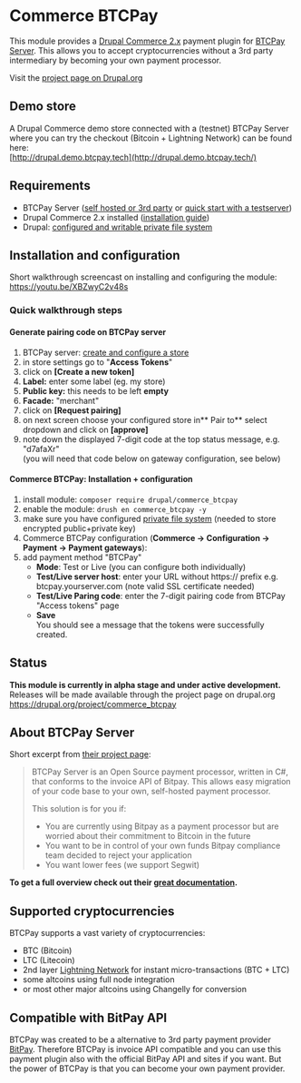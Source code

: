# Commerce BTCPay

This module provides a [Drupal Commerce 2.x](https://www.drupal.org/project/commerce) payment plugin for [BTCPay Server](https://docs.btcpayserver.org). This allows you to accept cryptocurrencies without a 3rd party intermediary by becoming your own payment processor.

Visit the [project page on Drupal.org](https://drupal.org/project/commerce_btcpay)

## Demo store
A Drupal Commerce demo store connected with a (testnet) BTCPay Server where you can try the checkout (Bitcoin + Lightning Network) can be found here:   
[http://drupal.demo.btcpay.tech](http://drupal.demo.btcpay.tech/)

## Requirements

* BTCPay Server ([self hosted or 3rd party](https://docs.btcpayserver.org/deployment/deployment) or [quick start with a testserver](https://docs.btcpayserver.org/btcpay-basics/tryitout))
* Drupal Commerce 2.x installed ([installation guide](https://docs.drupalcommerce.org/commerce2/developer-guide/install-update/installation))  
* Drupal: [configured and writable private file system](https://www.drupal.org/docs/8/core/modules/file/overview#content-accessing-private-files)

## Installation and configuration

Short walkthrough screencast on installing and configuring the module:
https://youtu.be/XBZwyC2v48s

### Quick walkthrough steps

#### Generate pairing code on BTCPay server
1.  BTCPay server: [create and configure a store](https://docs.btcpayserver.org/btcpay-basics/gettingstarted#creating-btcpay-store)
2.  in store settings go to "**Access Tokens**"
3.  click on **[Create a new token]**
4.  **Label:** enter some label (eg. my store)
5.  **Public key:** this needs to be left **empty**
6.  **Facade:** "merchant"
7.  click on **[Request pairing]**
8.  on next screen choose your configured store in** Pair to** select dropdown and click on **[approve]**
9.  note down the displayed 7-digit code at the top status message, e.g. "d7afaXr"   
 (you will need that code below on gateway configuration, see below)

#### Commerce BTCPay: Installation + configuration
1.  install module: `composer require drupal/commerce_btcpay`
2.  enable the module: `drush en commerce_btcpay -y`
3.  make sure you have configured [private file system](https://www.drupal.org/docs/8/core/modules/file/overview#content-accessing-private-files) (needed to store encrypted public+private key)
4.  Commerce BTCPay configuration (**Commerce -> Configuration -> Payment -> Payment gateways**): 
5.  add payment method "BTCPay"
    * **Mode**: Test or Live (you can configure both individually)
    * **Test/Live server host**: enter your URL without https:// prefix e.g. btcpay.yourserver.com (note valid SSL certificate needed)
    * **Test/Live Paring code**: enter the 7-digit pairing code from BTCPay "Access tokens" page
    * **Save**  
      You should see a message that the tokens were successfully created.

## Status
**This module is currently in alpha stage and under active development.**    
Releases will be made available through the project page on drupal.org https://drupal.org/project/commerce_btcpay

## About BTCPay Server
Short excerpt from [their project page](https://github.com/btcpayserver/btcpayserver):
>BTCPay Server is an Open Source payment processor, written in C#, that conforms to the invoice API of Bitpay. This allows easy migration of your code base to your own, self-hosted payment processor.
> 
>This solution is for you if:
> 
> - You are currently using Bitpay as a payment processor but are worried about their commitment to Bitcoin in the future
> - You want to be in control of your own funds
 Bitpay compliance team decided to reject your application
> - You want lower fees (we support Segwit)

**To get a full overview check out their [great documentation](https://docs.btcpayserver.org).**


## Supported cryptocurrencies
BTCPay supports a vast variety of cryptocurrencies:
- BTC (Bitcoin)
- LTC (Litecoin)
- 2nd layer [Lightning Network](https://lightning.network) for instant micro-transactions (BTC + LTC)
- some altcoins using full node integration
- or most other major altcoins using Changelly for conversion

## Compatible with BitPay API
BTCPay was created to be a alternative to 3rd party payment provider [BitPay](https://bitpay.com). Therefore BTCPay is invoice API compatible and you can use this payment plugin also with the official BitPay API and sites if you want. But the power of BTCPay is that you can become your own payment provider.
